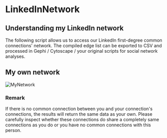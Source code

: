 # LinkedInNetwork

## **Understanding my LinkedIn network**
The following script allows us to access our LinkedIn first-degree common connections' network. The compiled edge list can be exported to CSV and processed in Gephi / Cytoscape / your original scripts for social network analyses.

## **My own network**
![MyNetwork](https://user-images.githubusercontent.com/100493751/169610836-29d2bf9c-2dc6-488a-b37e-6b726076f467.png)

### **Remark**
If there is no common connection between you and your connection's connections, the results will return the same data as your own. Please carefully inspect whether these connections do share a completely same connections as you do or you have no common connections with this person.


